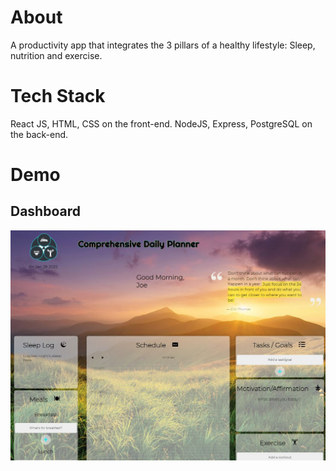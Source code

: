 # About

A productivity app that integrates the 3 pillars of a healthy lifestyle: Sleep, nutrition and exercise.

# Tech Stack

React JS, HTML, CSS on the front-end.
NodeJS, Express, PostgreSQL on the back-end.

# Demo

## Dashboard

![App Dashboard](https://github.com/izi-manny/comprehensive-daily-planner/blob/main/src/assets/comprehensive-planner-demo.JPG)
